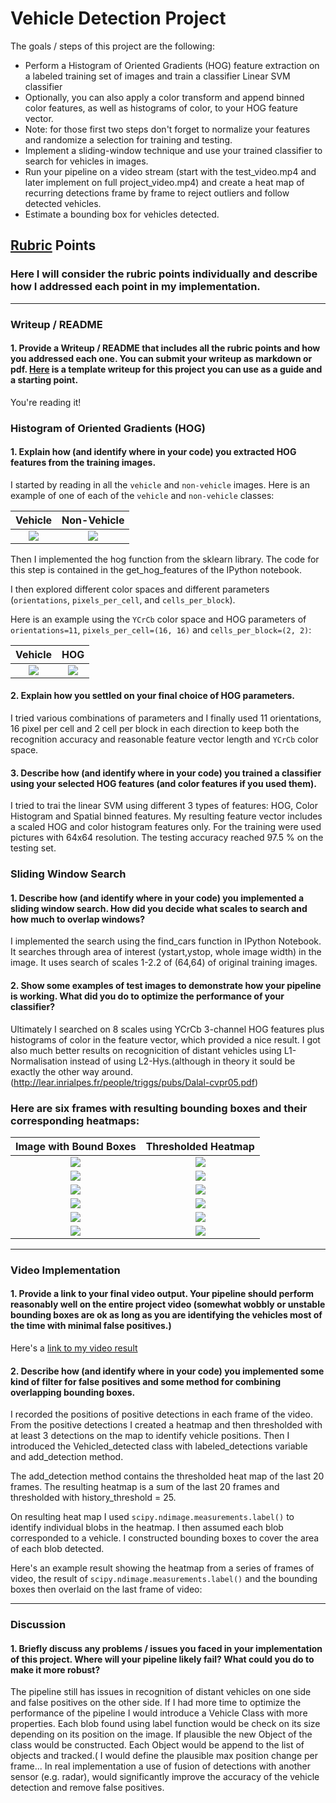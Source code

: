 # Vehicle Detection Project

The goals / steps of this project are the following:

* Perform a Histogram of Oriented Gradients (HOG) feature extraction on a labeled training set of images and train a classifier Linear SVM classifier
* Optionally, you can also apply a color transform and append binned color features, as well as histograms of color, to your HOG feature vector. 
* Note: for those first two steps don't forget to normalize your features and randomize a selection for training and testing.
* Implement a sliding-window technique and use your trained classifier to search for vehicles in images.
* Run your pipeline on a video stream (start with the test_video.mp4 and later implement on full project_video.mp4) and create a heat map of recurring detections frame by frame to reject outliers and follow detected vehicles.
* Estimate a bounding box for vehicles detected.

[//]: # (Image References)
[image1]: ./output_images/car.jpg
[image2]: ./output_images/no_car.jpg
[image3]: ./output_images/car_hog.jpg
[image4]: ./output_images/hog.jpg
[image5]: ./output_images/test1.jpg
[image6]: ./output_images/heatmap_test1.jpg
[image7]: ./output_images/test2.jpg
[image8]: ./output_images/heatmap_test2.jpg
[image9]: ./output_images/test3.jpg
[image10]: ./output_images/heatmap_test3.jpg
[image11]: ./output_images/test4.jpg
[image12]: ./output_images/heatmap_test4.jpg
[image13]: ./output_images/test5.jpg
[image14]: ./output_images/heatmap_test5.jpg
[image15]: ./output_images/test6.jpg
[image16]: ./output_images/heatmap_test6.jpg


[video1]: ./result_project_video.mp4

## [Rubric](https://review.udacity.com/#!/rubrics/513/view) Points
### Here I will consider the rubric points individually and describe how I addressed each point in my implementation.  

---
### Writeup / README

#### 1. Provide a Writeup / README that includes all the rubric points and how you addressed each one.  You can submit your writeup as markdown or pdf.  [Here](https://github.com/udacity/CarND-Vehicle-Detection/blob/master/writeup_template.md) is a template writeup for this project you can use as a guide and a starting point.  

You're reading it!

### Histogram of Oriented Gradients (HOG)

#### 1. Explain how (and identify where in your code) you extracted HOG features from the training images.

I started by reading in all the `vehicle` and `non-vehicle` images.  Here is an example of one of each of the `vehicle` and `non-vehicle` classes:

Vehicle            |  Non-Vehicle
:-----------------:|:-------------------------:
![][image1]        |  ![][image2] 




Then I implemented the hog function from the sklearn library. The code for this step is contained in the get_hog_features of the IPython notebook. 

I then explored different color spaces and different parameters (`orientations`, `pixels_per_cell`, and `cells_per_block`). 

Here is an example using the `YCrCb` color space and HOG parameters of `orientations=11`, `pixels_per_cell=(16, 16)` and `cells_per_block=(2, 2)`:

Vehicle            |  HOG
:-----------------:|:-------------------------:
![][image3]        |  ![][image4]


#### 2. Explain how you settled on your final choice of HOG parameters.

I tried various combinations of parameters and I finally used 11 orientations, 16 pixel per cell and 2 cell per block in each direction to keep both the recognition accuracy and reasonable feature vector length and `YCrCb` color space. 

#### 3. Describe how (and identify where in your code) you trained a classifier using your selected HOG features (and color features if you used them).

I tried to trai the linear SVM using different 3 types of features: HOG, Color Histogram and Spatial binned features. My resulting feature vector includes a scaled HOG and color histogram features only. For the training were used pictures with 64x64 resolution. The testing accuracy reached 97.5 % on the testing set. 

### Sliding Window Search

#### 1. Describe how (and identify where in your code) you implemented a sliding window search.  How did you decide what scales to search and how much to overlap windows?

I implemented the search using the find_cars function in IPython Notebook. It searches through area of interest (ystart,ystop, whole image width) in the image. It uses search of scales 1-2.2 of (64,64) of original training images.    


#### 2. Show some examples of test images to demonstrate how your pipeline is working.  What did you do to optimize the performance of your classifier?

Ultimately I searched on 8 scales using YCrCb 3-channel HOG features plus histograms of color in the feature vector, which provided a nice result. I got also much better results on recognicition of distant vehicles using L1-Normalisation instead of using L2-Hys.(although in theory it sould be exactly the other way around.(http://lear.inrialpes.fr/people/triggs/pubs/Dalal-cvpr05.pdf)

### Here are six frames with resulting bounding boxes and their corresponding heatmaps:

Image with Bound Boxes |  Thresholded Heatmap
:---------------------:|:-------------------------:
![][image5]            |  ![][image6]
![][image7]            |  ![][image8]
![][image9]            |  ![][image10]
![][image11]           |  ![][image12]
![][image13]           |  ![][image14]
![][image15]           |  ![][image16]

---

### Video Implementation

#### 1. Provide a link to your final video output.  Your pipeline should perform reasonably well on the entire project video (somewhat wobbly or unstable bounding boxes are ok as long as you are identifying the vehicles most of the time with minimal false positives.)
Here's a [link to my video result](./result_project_video.mp4)


#### 2. Describe how (and identify where in your code) you implemented some kind of filter for false positives and some method for combining overlapping bounding boxes.

I recorded the positions of positive detections in each frame of the video.  From the positive detections I created a heatmap and then thresholded with at least 3 detections on the map to identify vehicle positions. Then I introduced the Vehicled_detected class with labeled_detections variable and add_detection method.

The add_detection method contains the thresholded heat map of the last 20 frames. The resulting heatmap is a sum of the last 20 frames and thresholded with history_threshold = 25. 

On resulting heat map I used `scipy.ndimage.measurements.label()` to identify individual blobs in the heatmap.  I then assumed each blob corresponded to a vehicle.  I constructed bounding boxes to cover the area of each blob detected.  

Here's an example result showing the heatmap from a series of frames of video, the result of `scipy.ndimage.measurements.label()` and the bounding boxes then overlaid on the last frame of video:

---

### Discussion

#### 1. Briefly discuss any problems / issues you faced in your implementation of this project.  Where will your pipeline likely fail?  What could you do to make it more robust?

The pipeline still has issues in recognition of distant vehicles on one side and false positives on the other side. If I had more time to optimize the performance of the pipeline I would introduce a Vehicle Class with more properties. Each blob found using label function would be check on its size depending on its position on the image. If plausible the new Object of the class would be constructed.  Each Object would be append to the list of objects and tracked.( I would define the plausible max position change per frame... In real implementation a use of fusion of detections with another sensor (e.g. radar), would significantly improve the accuracy of the vehicle detection and remove false positives.   

